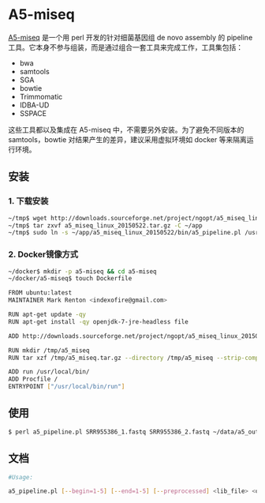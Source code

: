 # A5-miseq

[A5-miseq](https://sourceforge.net/projects/ngopt/) 是一个用 perl 开发的针对细菌基因组 de novo assembly 的 pipeline 工具。它本身不参与组装，而是通过组合一套工具来完成工作，工具集包括：

* bwa
* samtools
* SGA
* bowtie
* Trimmomatic
* IDBA-UD
* SSPACE

这些工具都以及集成在 A5-miseq 中，不需要另外安装。为了避免不同版本的 samtools，bowtie 对结果产生的差异，建议采用虚拟环境如 docker 等来隔离运行环境。

## 安装

### 1. 下载安装

```bash
~/tmp$ wget http://downloads.sourceforge.net/project/ngopt/a5_miseq_linux_20150522.tar.gz
~/tmp$ tar zxvf a5_miseq_linux_20150522.tar.gz -C ~/app
~/tmp$ sudo ln -s ~/app/a5_miseq_linux_20150522/bin/a5_pipeline.pl /usr/local/sbin
```

### 2. Docker镜像方式

```bash
~/docker$ mkdir -p a5-miseq && cd a5-miseq
~/docker/a5-miseq$ touch Dockerfile
```

```bash
FROM ubuntu:latest
MAINTAINER Mark Renton <indexofire@gmail.com>

RUN apt-get update -qy
RUN apt-get install -qy openjdk-7-jre-headless file

ADD http://downloads.sourceforge.net/project/ngopt/a5_miseq_linux_20150522.tar.gz /tmp/a5_miseq.tar.gz

RUN mkdir /tmp/a5_miseq
RUN tar xzf /tmp/a5_miseq.tar.gz --directory /tmp/a5_miseq --strip-components=1

ADD run /usr/local/bin/
ADD Procfile /
ENTRYPOINT ["/usr/local/bin/run"]
```

## 使用

```bash
$ perl a5_pipeline.pl SRR955386_1.fastq SRR955386_2.fastq ~/data/a5_output
```

## 文档

```bash
#Usage:

a5_pipeline.pl [--begin=1-5] [--end=1-5] [--preprocessed] <lib_file> <out_base>


```
